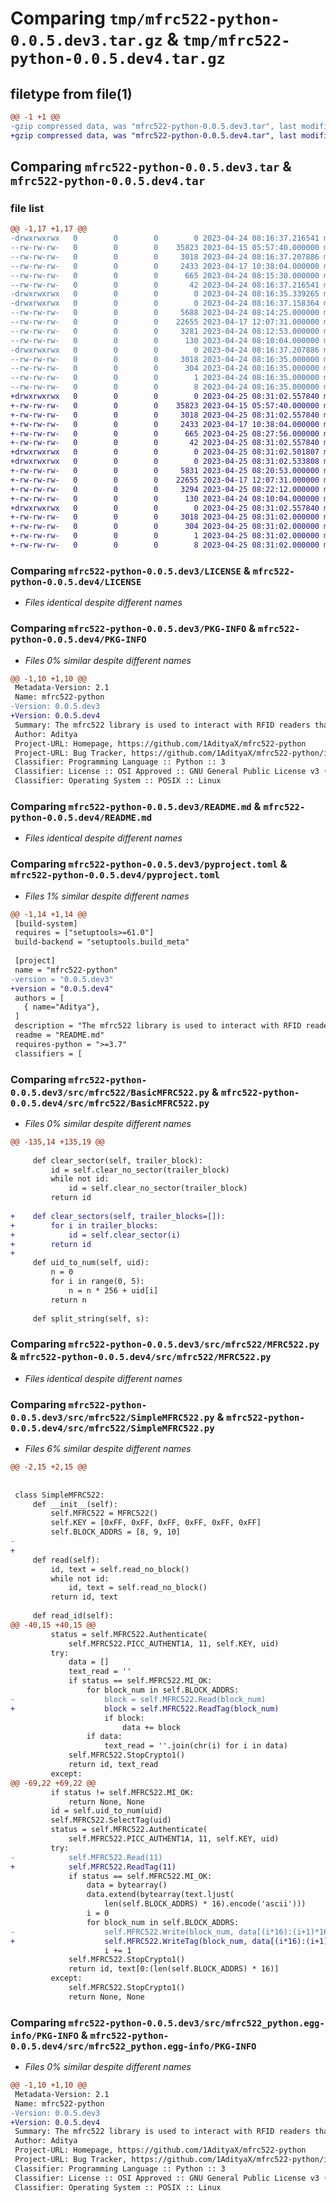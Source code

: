 # Comparing `tmp/mfrc522-python-0.0.5.dev3.tar.gz` & `tmp/mfrc522-python-0.0.5.dev4.tar.gz`

## filetype from file(1)

```diff
@@ -1 +1 @@
-gzip compressed data, was "mfrc522-python-0.0.5.dev3.tar", last modified: Mon Apr 24 08:16:37 2023, max compression
+gzip compressed data, was "mfrc522-python-0.0.5.dev4.tar", last modified: Tue Apr 25 08:31:02 2023, max compression
```

## Comparing `mfrc522-python-0.0.5.dev3.tar` & `mfrc522-python-0.0.5.dev4.tar`

### file list

```diff
@@ -1,17 +1,17 @@
-drwxrwxrwx   0        0        0        0 2023-04-24 08:16:37.216541 mfrc522-python-0.0.5.dev3/
--rw-rw-rw-   0        0        0    35823 2023-04-15 05:57:40.000000 mfrc522-python-0.0.5.dev3/LICENSE
--rw-rw-rw-   0        0        0     3018 2023-04-24 08:16:37.207886 mfrc522-python-0.0.5.dev3/PKG-INFO
--rw-rw-rw-   0        0        0     2433 2023-04-17 10:38:04.000000 mfrc522-python-0.0.5.dev3/README.md
--rw-rw-rw-   0        0        0      665 2023-04-24 08:15:30.000000 mfrc522-python-0.0.5.dev3/pyproject.toml
--rw-rw-rw-   0        0        0       42 2023-04-24 08:16:37.216541 mfrc522-python-0.0.5.dev3/setup.cfg
-drwxrwxrwx   0        0        0        0 2023-04-24 08:16:35.339265 mfrc522-python-0.0.5.dev3/src/
-drwxrwxrwx   0        0        0        0 2023-04-24 08:16:37.158364 mfrc522-python-0.0.5.dev3/src/mfrc522/
--rw-rw-rw-   0        0        0     5688 2023-04-24 08:14:25.000000 mfrc522-python-0.0.5.dev3/src/mfrc522/BasicMFRC522.py
--rw-rw-rw-   0        0        0    22655 2023-04-17 12:07:31.000000 mfrc522-python-0.0.5.dev3/src/mfrc522/MFRC522.py
--rw-rw-rw-   0        0        0     3281 2023-04-24 08:12:53.000000 mfrc522-python-0.0.5.dev3/src/mfrc522/SimpleMFRC522.py
--rw-rw-rw-   0        0        0      130 2023-04-24 08:10:04.000000 mfrc522-python-0.0.5.dev3/src/mfrc522/__init__.py
-drwxrwxrwx   0        0        0        0 2023-04-24 08:16:37.207886 mfrc522-python-0.0.5.dev3/src/mfrc522_python.egg-info/
--rw-rw-rw-   0        0        0     3018 2023-04-24 08:16:35.000000 mfrc522-python-0.0.5.dev3/src/mfrc522_python.egg-info/PKG-INFO
--rw-rw-rw-   0        0        0      304 2023-04-24 08:16:35.000000 mfrc522-python-0.0.5.dev3/src/mfrc522_python.egg-info/SOURCES.txt
--rw-rw-rw-   0        0        0        1 2023-04-24 08:16:35.000000 mfrc522-python-0.0.5.dev3/src/mfrc522_python.egg-info/dependency_links.txt
--rw-rw-rw-   0        0        0        8 2023-04-24 08:16:35.000000 mfrc522-python-0.0.5.dev3/src/mfrc522_python.egg-info/top_level.txt
+drwxrwxrwx   0        0        0        0 2023-04-25 08:31:02.557840 mfrc522-python-0.0.5.dev4/
+-rw-rw-rw-   0        0        0    35823 2023-04-15 05:57:40.000000 mfrc522-python-0.0.5.dev4/LICENSE
+-rw-rw-rw-   0        0        0     3018 2023-04-25 08:31:02.557840 mfrc522-python-0.0.5.dev4/PKG-INFO
+-rw-rw-rw-   0        0        0     2433 2023-04-17 10:38:04.000000 mfrc522-python-0.0.5.dev4/README.md
+-rw-rw-rw-   0        0        0      665 2023-04-25 08:27:56.000000 mfrc522-python-0.0.5.dev4/pyproject.toml
+-rw-rw-rw-   0        0        0       42 2023-04-25 08:31:02.557840 mfrc522-python-0.0.5.dev4/setup.cfg
+drwxrwxrwx   0        0        0        0 2023-04-25 08:31:02.501807 mfrc522-python-0.0.5.dev4/src/
+drwxrwxrwx   0        0        0        0 2023-04-25 08:31:02.533808 mfrc522-python-0.0.5.dev4/src/mfrc522/
+-rw-rw-rw-   0        0        0     5831 2023-04-25 08:20:53.000000 mfrc522-python-0.0.5.dev4/src/mfrc522/BasicMFRC522.py
+-rw-rw-rw-   0        0        0    22655 2023-04-17 12:07:31.000000 mfrc522-python-0.0.5.dev4/src/mfrc522/MFRC522.py
+-rw-rw-rw-   0        0        0     3294 2023-04-25 08:22:12.000000 mfrc522-python-0.0.5.dev4/src/mfrc522/SimpleMFRC522.py
+-rw-rw-rw-   0        0        0      130 2023-04-24 08:10:04.000000 mfrc522-python-0.0.5.dev4/src/mfrc522/__init__.py
+drwxrwxrwx   0        0        0        0 2023-04-25 08:31:02.557840 mfrc522-python-0.0.5.dev4/src/mfrc522_python.egg-info/
+-rw-rw-rw-   0        0        0     3018 2023-04-25 08:31:02.000000 mfrc522-python-0.0.5.dev4/src/mfrc522_python.egg-info/PKG-INFO
+-rw-rw-rw-   0        0        0      304 2023-04-25 08:31:02.000000 mfrc522-python-0.0.5.dev4/src/mfrc522_python.egg-info/SOURCES.txt
+-rw-rw-rw-   0        0        0        1 2023-04-25 08:31:02.000000 mfrc522-python-0.0.5.dev4/src/mfrc522_python.egg-info/dependency_links.txt
+-rw-rw-rw-   0        0        0        8 2023-04-25 08:31:02.000000 mfrc522-python-0.0.5.dev4/src/mfrc522_python.egg-info/top_level.txt
```

### Comparing `mfrc522-python-0.0.5.dev3/LICENSE` & `mfrc522-python-0.0.5.dev4/LICENSE`

 * *Files identical despite different names*

### Comparing `mfrc522-python-0.0.5.dev3/PKG-INFO` & `mfrc522-python-0.0.5.dev4/PKG-INFO`

 * *Files 0% similar despite different names*

```diff
@@ -1,10 +1,10 @@
 Metadata-Version: 2.1
 Name: mfrc522-python
-Version: 0.0.5.dev3
+Version: 0.0.5.dev4
 Summary: The mfrc522 library is used to interact with RFID readers that use the MFRC522 chip
 Author: Aditya
 Project-URL: Homepage, https://github.com/1AdityaX/mfrc522-python
 Project-URL: Bug Tracker, https://github.com/1AdityaX/mfrc522-python/issues
 Classifier: Programming Language :: Python :: 3
 Classifier: License :: OSI Approved :: GNU General Public License v3 (GPLv3)
 Classifier: Operating System :: POSIX :: Linux
```

### Comparing `mfrc522-python-0.0.5.dev3/README.md` & `mfrc522-python-0.0.5.dev4/README.md`

 * *Files identical despite different names*

### Comparing `mfrc522-python-0.0.5.dev3/pyproject.toml` & `mfrc522-python-0.0.5.dev4/pyproject.toml`

 * *Files 1% similar despite different names*

```diff
@@ -1,14 +1,14 @@
 [build-system]
 requires = ["setuptools>=61.0"]
 build-backend = "setuptools.build_meta"
 
 [project]
 name = "mfrc522-python"
-version = "0.0.5.dev3"
+version = "0.0.5.dev4"
 authors = [
   { name="Aditya"},
 ]
 description = "The mfrc522 library is used to interact with RFID readers that use the MFRC522 chip"
 readme = "README.md"
 requires-python = ">=3.7"
 classifiers = [
```

### Comparing `mfrc522-python-0.0.5.dev3/src/mfrc522/BasicMFRC522.py` & `mfrc522-python-0.0.5.dev4/src/mfrc522/BasicMFRC522.py`

 * *Files 0% similar despite different names*

```diff
@@ -135,14 +135,19 @@
 
     def clear_sector(self, trailer_block):
         id = self.clear_no_sector(trailer_block)
         while not id:
             id = self.clear_no_sector(trailer_block)
         return id
 
+    def clear_sectors(self, trailer_blocks=[]):
+        for i in trailer_blocks:
+            id = self.clear_sector(i)
+        return id
+
     def uid_to_num(self, uid):
         n = 0
         for i in range(0, 5):
             n = n * 256 + uid[i]
         return n
 
     def split_string(self, s):
```

### Comparing `mfrc522-python-0.0.5.dev3/src/mfrc522/MFRC522.py` & `mfrc522-python-0.0.5.dev4/src/mfrc522/MFRC522.py`

 * *Files identical despite different names*

### Comparing `mfrc522-python-0.0.5.dev3/src/mfrc522/SimpleMFRC522.py` & `mfrc522-python-0.0.5.dev4/src/mfrc522/SimpleMFRC522.py`

 * *Files 6% similar despite different names*

```diff
@@ -2,15 +2,15 @@
 
 
 class SimpleMFRC522:
     def __init__(self):
         self.MFRC522 = MFRC522()
         self.KEY = [0xFF, 0xFF, 0xFF, 0xFF, 0xFF, 0xFF]
         self.BLOCK_ADDRS = [8, 9, 10]
-
+    
     def read(self):
         id, text = self.read_no_block()
         while not id:
             id, text = self.read_no_block()
         return id, text
 
     def read_id(self):
@@ -40,15 +40,15 @@
         status = self.MFRC522.Authenticate(
             self.MFRC522.PICC_AUTHENT1A, 11, self.KEY, uid)
         try:
             data = []
             text_read = ''
             if status == self.MFRC522.MI_OK:
                 for block_num in self.BLOCK_ADDRS:
-                    block = self.MFRC522.Read(block_num)
+                    block = self.MFRC522.ReadTag(block_num)
                     if block:
                         data += block
                 if data:
                     text_read = ''.join(chr(i) for i in data)
             self.MFRC522.StopCrypto1()
             return id, text_read
         except:
@@ -69,22 +69,22 @@
         if status != self.MFRC522.MI_OK:
             return None, None
         id = self.uid_to_num(uid)
         self.MFRC522.SelectTag(uid)
         status = self.MFRC522.Authenticate(
             self.MFRC522.PICC_AUTHENT1A, 11, self.KEY, uid)
         try:
-            self.MFRC522.Read(11)
+            self.MFRC522.ReadTag(11)
             if status == self.MFRC522.MI_OK:
                 data = bytearray()
                 data.extend(bytearray(text.ljust(
                     len(self.BLOCK_ADDRS) * 16).encode('ascii')))
                 i = 0
                 for block_num in self.BLOCK_ADDRS:
-                    self.MFRC522.Write(block_num, data[(i*16):(i+1)*16])
+                    self.MFRC522.WriteTag(block_num, data[(i*16):(i+1)*16])
                     i += 1
             self.MFRC522.StopCrypto1()
             return id, text[0:(len(self.BLOCK_ADDRS) * 16)]
         except:
             self.MFRC522.StopCrypto1()
             return None, None
```

### Comparing `mfrc522-python-0.0.5.dev3/src/mfrc522_python.egg-info/PKG-INFO` & `mfrc522-python-0.0.5.dev4/src/mfrc522_python.egg-info/PKG-INFO`

 * *Files 0% similar despite different names*

```diff
@@ -1,10 +1,10 @@
 Metadata-Version: 2.1
 Name: mfrc522-python
-Version: 0.0.5.dev3
+Version: 0.0.5.dev4
 Summary: The mfrc522 library is used to interact with RFID readers that use the MFRC522 chip
 Author: Aditya
 Project-URL: Homepage, https://github.com/1AdityaX/mfrc522-python
 Project-URL: Bug Tracker, https://github.com/1AdityaX/mfrc522-python/issues
 Classifier: Programming Language :: Python :: 3
 Classifier: License :: OSI Approved :: GNU General Public License v3 (GPLv3)
 Classifier: Operating System :: POSIX :: Linux
```

